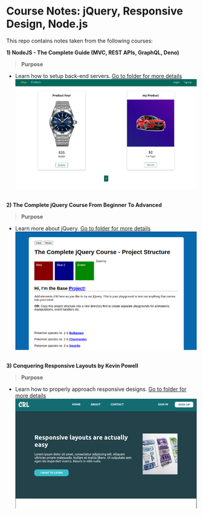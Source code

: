 # Course Notes: jQuery, Responsive Design, Node.js
This repo contains notes taken from the following courses:

**1) NodeJS - The Complete Guide (MVC, REST APIs, GraphQL, Deno)**

>**Purpose**
- Learn how to setup back-end servers. [Go to folder for more details](https://github.com/SheriffKoder/Course--Phase2--jQuery-ResponsiveDesign-NodeJS/tree/main/courses/nodejs)
![screenshot](screenshot3.png)

##
**2) The Complete jQuery Course From Beginner To Advanced**

>**Purpose**
- Learn more about jQuery. [Go to folder for more details](https://github.com/SheriffKoder/Course--Phase2--jQuery-ResponsiveDesign-NodeJS/tree/main/courses/jquery/jq-part1)
 ![screenshot](screenshot1.png)

##
**3) Conquering Responsive Layouts by Kevin Powell**

>**Purpose**
- Learn how to properly approach responsive designs. [Go to folder for more details](https://github.com/SheriffKoder/Course--Phase2--jQuery-ResponsiveDesign-NodeJS/tree/main/courses/kp_resp)
![screenshot](screenshot2.png)

